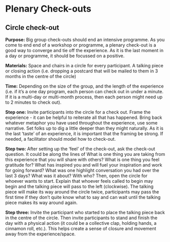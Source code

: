 # Plenary Check-outs

## Circle check-out

**Purpose:** Big group check-outs should end an intensive programme. As you come to end end of a workshop or programme, a plenary check-out is a good way to converge and tie off the experience. As it is the last moment in a day or programme, it should be focussed on a positive.

**Materials:** Space and chairs in a circle for every participant. A talking piece or closing action \(i.e. dropping a postcard that will be mailed to them in 3 months in the centre of the circle\)

**Time:** Depending on the size of the group, and the length of the experience \(i.e. if it’s a one day program, each person can check out in under a minute. If it is a multi-day or multi-month process, then each person might need up to 2 minutes to check out\).

**Step one:** Invite participants into the circle for a check out. Frame the experience - it can be helpful to reiterate all that has happened. Bring back whatever metaphor you have used throughout the experience, use some narrative. Set folks up to dig a little deeper than they might naturally. As it is the last ‘taste’ of an experience, it is important that the framing be strong. If needed, a facilitator should model how to check-out.

**Step two:** After setting up the ‘feel’ of the check-out, ask the check-out question. It could be along the lines of What is one thing you are taking from this experience that you will share with others? What is one thing you feel gratitude for? What has inspired you and will fuel your inspiration and work for going forward? What was one highlight conversation you had over the last 3 days? What was it about? With who? Then, open the circle for whoever wants to start. Explain that whoever feels called to begin may begin and the talking piece will pass to the left \(clockwise\). The talking piece will make its way around the circle twice, participants may pass the first time if they don’t quite know what to say and can wait until the talking piece makes its way around again.

**Step three:** Invite the participant who started to place the talking piece back in the centre of the circle. Then invite participants to stand and finish the day with a physical action \(it could be a collective clap, holding hands, a cinnamon roll, etc.\). This helps create a sense of closure and movement away from the experience/space.

